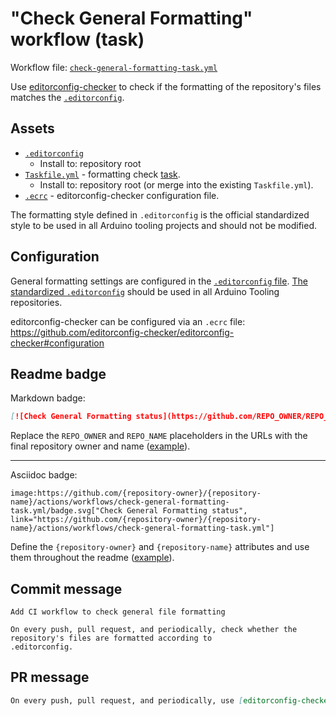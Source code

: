 # "Check General Formatting" workflow (task)

Workflow file: [`check-general-formatting-task.yml`](check-general-formatting-task.yml)

Use [editorconfig-checker](https://github.com/editorconfig-checker/editorconfig-checker) to check if the formatting of the repository's files matches the [`.editorconfig`](https://editorconfig.org/).

## Assets

- [`.editorconfig`](assets/shared/.editorconfig)
  - Install to: repository root
- [`Taskfile.yml`](assets/check-general-formatting-task/Taskfile.yml) - formatting check [task](https://taskfile.dev/).
  - Install to: repository root (or merge into the existing `Taskfile.yml`).
- [`.ecrc`](assets/check-general-formatting-task/.ecrc) - editorconfig-checker configuration file.

The formatting style defined in `.editorconfig` is the official standardized style to be used in all Arduino tooling projects and should not be modified.

## Configuration

General formatting settings are configured in the [`.editorconfig` file](https://editorconfig.org/). [The standardized `.editorconfig`](assets/shared/.editorconfig) should be used in all Arduino Tooling repositories.

editorconfig-checker can be configured via an `.ecrc` file:
https://github.com/editorconfig-checker/editorconfig-checker#configuration

## Readme badge

Markdown badge:

```markdown
[![Check General Formatting status](https://github.com/REPO_OWNER/REPO_NAME/actions/workflows/check-general-formatting-task.yml/badge.svg)](https://github.com/REPO_OWNER/REPO_NAME/actions/workflows/check-general-formatting-task.yml)
```

Replace the `REPO_OWNER` and `REPO_NAME` placeholders in the URLs with the final repository owner and name ([example](https://raw.githubusercontent.com/arduino-libraries/ArduinoIoTCloud/master/README.md)).

---

Asciidoc badge:

```adoc
image:https://github.com/{repository-owner}/{repository-name}/actions/workflows/check-general-formatting-task.yml/badge.svg["Check General Formatting status", link="https://github.com/{repository-owner}/{repository-name}/actions/workflows/check-general-formatting-task.yml"]
```

Define the `{repository-owner}` and `{repository-name}` attributes and use them throughout the readme ([example](https://raw.githubusercontent.com/arduino-libraries/WiFiNINA/master/README.adoc)).

## Commit message

```
Add CI workflow to check general file formatting

On every push, pull request, and periodically, check whether the repository's files are formatted according to
.editorconfig.
```

## PR message

```markdown
On every push, pull request, and periodically, use [editorconfig-checker](https://github.com/editorconfig-checker/editorconfig-checker) check whether the repository's files are formatted according to [`.editorconfig`](https://editorconfig.org/).
```
